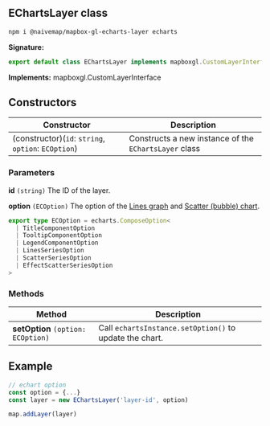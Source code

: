 ## EChartsLayer class

```bash
npm i @naivemap/mapbox-gl-echarts-layer echarts
```

<b>Signature:</b>

```typescript
export default class EChartsLayer implements mapboxgl.CustomLayerInterface
```

<b>Implements:</b> mapboxgl.CustomLayerInterface

## Constructors

| Constructor | Description |
| --- | --- |
| (constructor)(`id`: `string`, `option`: `ECOption`) | Constructs a new instance of the <code>EChartsLayer</code> class |

### Parameters

**id** `(string)` The ID of the layer.

**option** `(ECOption)` The option of the [Lines graph](https://echarts.apache.org/zh/option.html#series-lines) and [Scatter (bubble) chart](https://echarts.apache.org/zh/option.html#series-scatter).

```ts
export type ECOption = echarts.ComposeOption<
  | TitleComponentOption
  | TooltipComponentOption
  | LegendComponentOption
  | LinesSeriesOption
  | ScatterSeriesOption
  | EffectScatterSeriesOption
>
```

### Methods

| Method                             | Description                                             |
| ---------------------------------- | ------------------------------------------------------- |
| **setOption** `(option: ECOption)` | Call `echartsInstance.setOption()` to update the chart. |

## Example

```ts
// echart option
const option = {...}
const layer = new EChartsLayer('layer-id', option)

map.addLayer(layer)
```
